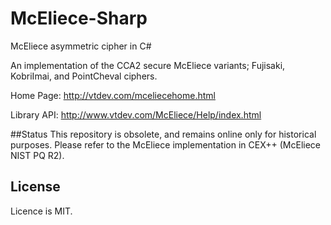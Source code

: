 # McEliece-Sharp
McEliece asymmetric cipher in C#

An implementation of the CCA2 secure McEliece variants; Fujisaki, KobriImai, and PointCheval ciphers.

Home Page: http://vtdev.com/mceliecehome.html

Library API: http://www.vtdev.com/McEliece/Help/index.html

##Status
This repository is obsolete, and remains online only for historical purposes.
Please refer to the McEliece implementation in CEX++ (McEliece NIST PQ R2).

## License
Licence is MIT.

